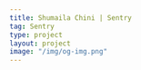 ```yaml
---
title: Shumaila Chini | Sentry
tag: Sentry
type: project
layout: project
image: "/img/og-img.png"
---
```

